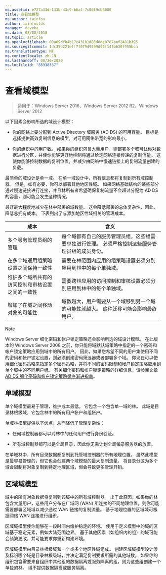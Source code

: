 ```yaml
---
ms.assetid: e727a33d-133b-43c9-b6a4-7c00f9cb6000
title: 查看域模型
ms.author: iainfou
author: iainfoulds
manager: daveba
ms.date: 08/08/2018
ms.topic: article
ms.openlocfilehash: 00a69dfb4b17c431b1d83d8de0787aaf2481b395
ms.sourcegitcommit: 1dc35d221eff7f079d9209d92f14fb630f955bca
ms.translationtype: MT
ms.contentlocale: zh-CN
ms.lasthandoff: 08/26/2020
ms.locfileid: "88938537"
---
```

# <a name="reviewing-the-domain-models"></a>查看域模型

> 适用于：Windows Server 2016、Windows Server 2012 R2、Windows Server 2012

以下因素会影响所选的域设计模型：

- 你的网络上要分配到 Active Directory 域服务 (AD DS) 的可用容量。 目标是选择提供高效复制信息的模型，对可用网络带宽的影响最小。

- 你的组织中的用户数。 如果你的组织包含大量用户，则部署多个域可让你对数据进行分区，并使你能够更好地控制将通过给定网络连接传递的复制流量。 这使你能够控制数据的复制位置，并减少由网络中慢速链接上的复制流量创建的负载。

最简单的域设计是单一域。 在单一域设计中，所有信息都将复制到所有域控制器。 但是，如有必要，你可以部署其他地区性域。 如果网络基础结构的某些部分通过慢速链接进行连接，并且林所有者希望确保复制流量不会超过分配给 AD DS 的容量，则可能会发生这种情况。

最好最大程度地减少在林中部署的域数量。 这会降低部署的总体复杂性，因此，降低总拥有成本。 下表列出了与添加地区性域相关的管理成本。

| 成本     | 含义     |
| -------- | ---------------- |
| 多个服务管理员组的管理|每个域都有自己的服务管理员组，这些组需要单独进行管理。 必须严格控制这些服务管理员组的成员身份。|
| 在多个域通用组策略设置之间保持一致性 | 需要在林范围内应用的组策略设置必须分别应用到林中的每个单独域。 |
| 维护多个域所共有的访问控制和审核设置之间的一致性 | 需要跨林应用的访问控制和审核设置必须分别应用到林中的每个单独域。 |
| 增加了在域之间移动对象的可能性 | 域数越大，用户需要从一个域移到另一个域的可能性就越大。 这种迁移可能会影响最终用户。 |

> [!NOTE]
> Windows Server 细化密码和帐户锁定策略还会影响所选的域设计模型。 在此版本的 Windows Server 2008 之前，你只能将域默认域策略中指定的一个密码和帐户锁定策略应用到域中的所有用户。 因此，如果您希望不同的用户集使用不同的密码和帐户锁定设置，则必须创建密码筛选器或者部署多个域。 你现在可以使用细化密码策略来指定多个密码策略，并将不同的密码限制和帐户锁定策略应用到单个域中的不同用户组。 有关细化密码和帐户锁定策略的详细信息，请参阅文章 [AD DS 细化密码和帐户锁定策略循序渐进指南](/previous-versions/windows/it-pro/windows-server-2008-r2-and-2008/cc770842(v=ws.10))。

## <a name="single-domain-model"></a>单域模型

单个域模型最易于管理，维护成本最低。 它包含一个包含单一域的林。 此域是目录林根级域，它包含林中的所有用户帐户和组帐户。

单域林模型提供以下优点，从而降低了管理复杂性：

- 任何域控制器都可以对林中的任何用户进行身份验证。

- 所有域控制器都可以是全局目录，因此你无需计划全局编录服务器的放置。

在单域林中，所有目录数据都复制到托管域控制器的所有地理位置。 虽然此模型是最容易管理的，但它也会创建两个域模型的最大复制流量。 将目录分区为多个域会限制将对象复制到特定地理区域，但会导致更多管理开销。

## <a name="regional-domain-model"></a>区域域模型

域中的所有对象数据将复制到该域中的所有域控制器。 出于此原因，如果你的林包含大量用户，这些用户分布在广域网 (WAN) 所连接的不同地理位置，则你可能需要部署区域域以减少通过 WAN 链接的复制流量。 基于地理位置的区域域可根据网络 WAN 连接进行组织。

区域域模型使你能够在一段时间内维护稳定的环境。 使用于定义模型中的域的区域基于稳定元素，例如大陆范围边界。 基于其他因素（如组织内的组）的域可能会频繁更改，并可能要求你重新构建环境。

区域域模型由目录林根级域和一个或多个地区性域组成。 创建区域域模型设计涉及标识哪个域是目录林根级域，并决定满足复制要求所需的其他域数。 如果你的组织包含需要来自组织中其他组的数据隔离或服务隔离的组，则为这些组创建一个单独的林。 域不提供数据隔离或服务隔离。
